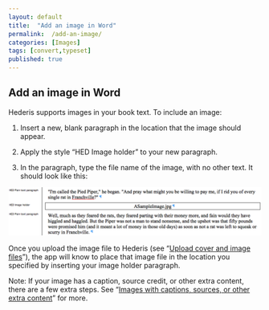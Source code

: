 ```yaml
---
layout: default
title:  "Add an image in Word"
permalink:  /add-an-image/
categories: [Images]
tags: [convert,typeset]
published: true
---
```


<section data-type="chapter" class="hsecchapter" data-hederis-type="hsecchapter" id="add-an-image" data-pi-attrs="id: add-an-image; data-tags: convert,typeset;" role="doc-chapter" data-tags="convert,typeset" data-author-name=" " data-book-title=" " title="Add an image in Word"><h1 data-hederis-type="hblkchaptitle" class="hblkchaptitle" id="p0ghobzM5">Add an image in Word</h1><p class="hblkp" data-hederis-type="hblkp" id="pir3s5EZR">Hederis supports images in your book text. To include an image:</p><ol class="hwprnumlist" data-hederis-type="hwprnumlist" id="pBFqcOqKW"><li class="hblkoli" data-hederis-type="hblkoli" id="liS3ptvpbc"><p class="hblkoli" data-hederis-type="hblklip" id="plTvbUd9e">Insert a new, blank paragraph in the location that the image should appear.</p></li><li class="hblkoli" data-hederis-type="hblkoli" id="liIT8oXjwf"><p class="hblkoli" data-hederis-type="hblklip" id="pUdyltLJk">Apply the style &#8220;HED Image holder&#8221; to your new paragraph.</p></li><li class="hblkoli" data-hederis-type="hblkoli" id="li6InUfwoJ"><p class="hblkoli" data-hederis-type="hblklip" id="pfWvzblHH">In the paragraph, type the file name of the image, with no other text. It should look like this:</p></li></ol><img data-hederis-type="hblkimg" class="hblkimg" id="pU7FuVmpg" src="/images/image_1.png" data-img-src="image_1.png"/><p class="hblkp" data-hederis-type="hblkp" id="prN8b8fV8">Once you upload the image file to Hederis (see &#8220;<a href="{% post_url 2020-08-18-52-Uploadacoverfile %}" data-hederis-type="hspana" id="pLe6YIdQY"><span class="Hyperlink" data-hederis-type="hspnspan" id="pvS7dciXE">Upload cover and image files</span></a>&#8221;), the app will know to place that image file in the location you specified by inserting your image holder paragraph.</p><p class="hblkp" data-hederis-type="hblkp" id="pDjTzB9pK">Note: If your image has a caption, source credit, or other extra content, there are a few extra steps. See &#8220;<a href="{% post_url 2020-08-18-51-Imageswithcaptionssourcesorotherextracontent %}" data-hederis-type="hspana" id="pCfvxbW8k"><span class="Hyperlink" data-hederis-type="hspnspan" id="p5MmCSgaZ">Images with captions, sources, or other extra content</span></a>&#8221; for more.</p></section>